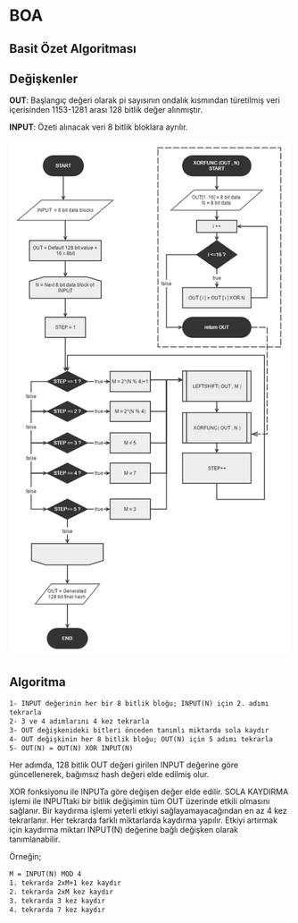 # BOA

## Basit Özet Algoritması

Değişkenler
-----------
**OUT**: Başlangıç değeri olarak pi sayısının ondalık kısmından türetilmiş veri içerisinden 1153-1281 arası 128 bitlik değer alınmıştır.

**INPUT**: Özeti alınacak veri 8 bitlik bloklara ayrılır.

![](https://github.com/akyunus/boa/blob/acd92f76e641fd9e92cdcf533348b6de185df87d/boa-diagram.png)


Algoritma
---------
    1- INPUT değerinin her bir 8 bitlik bloğu; INPUT(N) için 2. adımı tekrarla
    2- 3 ve 4 adımlarını 4 kez tekrarla
    3- OUT değişkenideki bitleri önceden tanımlı miktarda sola kaydır
    4- OUT değişkinin her 8 bitlik bloğu; OUT(N) için 5 adımı tekrarla
    5- OUT(N) = OUT(N) XOR INPUT(N)
    
Her adımda, 128 bitlik OUT değeri girilen INPUT değerine göre güncellenerek, bağımsız hash değeri elde edilmiş olur.

XOR fonksiyonu ile INPUTa göre değişen değer elde edilir.
SOLA KAYDIRMA işlemi ile INPUTtaki bir bitlik değişimin tüm OUT üzerinde etkili olmasını sağlanır. Bir kaydırma işlemi yeterli etkiyi sağlayamayacağından en az 4 kez tekrarlanır. 
Her tekrarda farklı miktarlarda kaydırma yapılır. Etkiyi artırmak için kaydırma miktarı INPUT(N) değerine bağlı değişken olarak tanımlanabilir.

Örneğin; 

    M = INPUT(N) MOD 4 
    1. tekrarda 2xM+1 kez kaydır
    2. tekrarda 2xM kez kaydır
    3. tekrarda 3 kez kaydır
    4. tekrarda 7 kez kaydır
